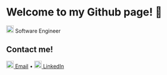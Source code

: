 # Welcome to my Github page! 👋
<img src="https://user-images.githubusercontent.com/37982680/209422838-69aa840b-de4f-4165-9c75-684f673a7cf5.png" width="20" height="20"> Software Engineer

## Contact me! 
<a href="mailto:hello@seanaxn.com"><img src="https://user-images.githubusercontent.com/37982680/209423156-3fb43be1-88f2-4576-806a-4b607150edde.png" width="20" height="20"> Email</a> • 
<a href="https://www.linkedin.com/in/seanaxn/"><img src="https://user-images.githubusercontent.com/37982680/209423051-0284df70-01b2-432d-9414-5cfeda685a72.png" alt="1625041348494" width="20" height="20"> LinkedIn</a>

<!--
**seanaxn1135/seanaxn1135** is a ✨ _special_ ✨ repository because its `README.md` (this file) appears on your GitHub profile.

Here are some ideas to get you started:

- 🔭 I’m currently working on ...
- 🌱 I’m currently learning ...
- 👯 I’m looking to collaborate on ...
- 🤔 I’m looking for help with ...
- 💬 Ask me about ...
- 📫 How to reach me: ...
- 😄 Pronouns: ...
- ⚡ Fun fact: ...
-->
